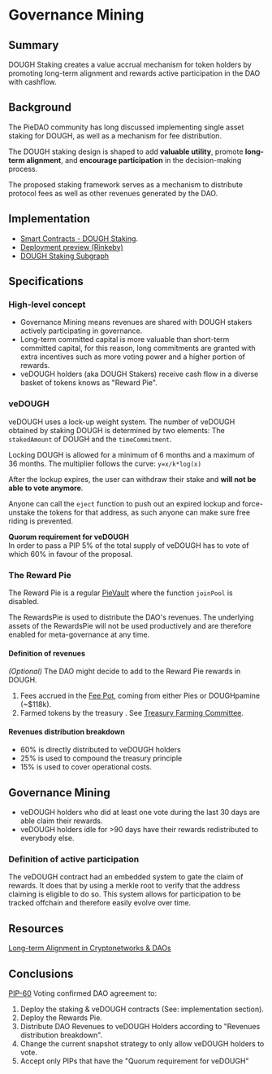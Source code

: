 # Governance Mining

## Summary

DOUGH Staking creates a value accrual mechanism for token holders by promoting long-term alignment and rewards active participation in the DAO with cashflow.

## Background

The PieDAO community has long discussed implementing single asset staking for DOUGH, as well as a mechanism for fee distribution.

The DOUGH staking design is shaped to add **valuable utility**, promote **long-term alignment**, and **encourage participation** in the decision-making process.

The proposed staking framework serves as a mechanism to distribute protocol fees as well as other revenues generated by the DAO.

## Implementation

* [Smart Contracts - DOUGH Staking](https://github.com/pie-dao/dough-staking).
* [Deployment preview \(Rinkeby\)](https://deploy-preview-185--nightly-pools-piedao.netlify.app/#/new_staking)
* [DOUGH Staking Subgraph](https://github.com/pie-dao/piedao-subgraph-development)

## Specifications

### **High-level concept**

* Governance Mining means revenues are shared with DOUGH stakers actively participating in governance.
* Long-term committed capital is more valuable than short-term committed capital, for this reason, long commitments are granted with extra incentives such as more voting power and a higher portion of rewards.
* veDOUGH holders \(aka DOUGH Stakers\) receive cash flow in a diverse basket of tokens knows as "Reward Pie".

### veDOUGH

veDOUGH uses a lock-up weight system. The number of veDOUGH obtained by staking DOUGH is determined by two elements: The `stakedAmount` of DOUGH and the `timeCommitment`.

Locking DOUGH is allowed for a minimum of 6 months and a maximum of 36 months. The multiplier follows the curve: `y=x/k*log(x)`

After the lockup expires, the user can withdraw their stake and **will not be able to vote anymore**.

Anyone can call the `eject` function to push out an expired lockup and force-unstake the tokens for that address, as such anyone can make sure free riding is prevented.

**Quorum requirement for veDOUGH**  
In order to pass a PIP 5% of the total supply of veDOUGH has to vote of which 60% in favour of the proposal.

### The Reward Pie

The Reward Pie is a regular [PieVault](https://github.com/pie-dao/PieVaults) where the function `joinPool` is disabled.

The RewardsPie is used to distribute the DAO's revenues. The underlying assets of the RewardsPie will not be used productively and are therefore enabled for meta-governance at any time.

####  **Definition of revenues**

_\(Optional\)_ The DAO might decide to add to the Reward Pie rewards in DOUGH.

1. Fees accrued in the [Fee Pot](https://zapper.fi/account/0xaf2fe0d4fe879066b2baa68d9e56cc375df22815), coming from either Pies or DOUGHpamine \(~$118k\).
2. Farmed tokens by the treasury . See [Treasury Farming Committee](https://forum.piedao.org/t/treasury-farming-initialization/892/9).

#### **Revenues distribution breakdown**

* 60% is directly distributed to veDOUGH holders
* 25% is used to compound the treasury principle
* 15% is used to cover operational costs.

## Governance Mining

* veDOUGH holders who did at least one vote during the last 30 days are able claim their rewards.
* veDOUGH holders idle for &gt;90 days have their rewards redistributed to everybody else.

### **Definition of active participation**

The veDOUGH contract had an embedded system to gate the claim of rewards. It does that by using a merkle root to verify that the address claiming is eligible to do so. This system allows for participation to be tracked offchain and therefore easily evolve over time.

## Resources

 [Long-term Alignment in Cryptonetworks & DAOs](https://boardroom.mirror.xyz/bbsycl6pCNQ4503O8Cqkq7yaI3uJtJ4LhI9zj91-E-M)

## Conclusions

[PIP-60](https://snapshot.org/#/piedao/proposal/QmYYo1CWXBtasWCNK1Qgb2XWno7acUzJCkdP6vEA7oNwEE) Voting confirmed DAO agreement to:

1. Deploy the staking & veDOUGH contracts \(See: implementation section\).
2. Deploy the Rewards Pie.
3. Distribute DAO Revenues to veDOUGH Holders according to "Revenues distribution breakdown".
4. Change the current snapshot strategy to only allow veDOUGH holders to vote.
5. Accept only PIPs that have the "Quorum requirement for veDOUGH"

##  

